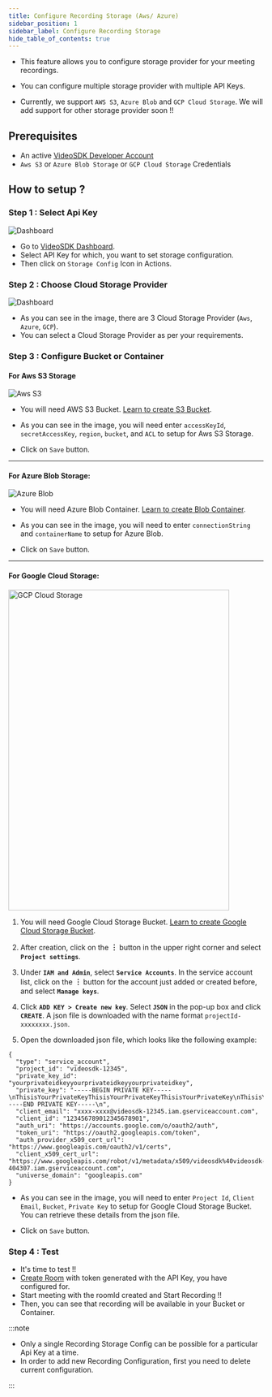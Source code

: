 ```yaml
---
title: Configure Recording Storage (Aws/ Azure)
sidebar_position: 1
sidebar_label: Configure Recording Storage
hide_table_of_contents: true
---
```


- This feature allows you to configure storage provider for your meeting recordings.

- You can configure multiple storage provider with multiple API Keys.

- Currently, we support `AWS S3`, `Azure Blob` and `GCP Cloud Storage`. We will add support for other storage provider soon !!

## Prerequisites

- An active [VideoSDK Developer Account](https://app.videosdk.live)
- `Aws S3` or `Azure Blob Storage` or `GCP Cloud Storage` Credentials

## How to setup ?

### Step 1 : Select Api Key

![Dashboard](/img/tutorial/dashboard/api-key-dashboard.png)

- Go to [VideoSDK Dashboard](https://app.videosdk.live/api-keys).
- Select API Key for which, you want to set storage configuration.
- Then click on `Storage Config` Icon in Actions.

### Step 2 : Choose Cloud Storage Provider

![Dashboard](/img/tutorial/dashboard/storage-config.png)

- As you can see in the image, there are 3 Cloud Storage Provider (`Aws`, `Azure`, `GCP`).
- You can select a Cloud Storage Provider as per your requirements.

### Step 3 : Configure Bucket or Container

<h4> For Aws S3 Storage </h4>

![Aws S3](/img/tutorial/dashboard/s3.png)

- You will need AWS S3 Bucket. [Learn to create S3 Bucket](https://docs.aws.amazon.com/AmazonS3/latest/userguide/creating-bucket.html).

- As you can see in the image, you will need enter `accessKeyId`, `secretAccessKey`, `region`, `bucket`, and `ACL` to setup for Aws S3 Storage.

- Click on `Save` button.

<hr />

<h4> For Azure Blob Storage: </h4>

![Azure Blob](/img/tutorial/dashboard/blob.png)

- You will need Azure Blob Container. [Learn to create Blob Container](https://docs.microsoft.com/en-us/azure/storage/blobs/storage-quickstart-blobs-portal#create-a-container).

- As you can see in the image, you will need to enter `connectionString` and `containerName` to setup for Azure Blob.

- Click on `Save` button.

<hr />

<h4> For Google Cloud Storage: </h4>

<img src="/img/tutorial/dashboard/gcp.png" alt="GCP Cloud Storage" width="436" height="632"/>

1. You will need Google Cloud Storage Bucket. [Learn to create Google Cloud Storage Bucket](https://cloud.google.com/storage/docs/creating-buckets).

2. After creation, click on the <b> &#xFE19; </b>button in the upper right corner and select **`Project settings`**.

3. Under **`IAM and Admin`**, select **`Service Accounts`**. In the service account list, click on the <b> &#xFE19; </b> button for the account just added or created before, and select **`Manage keys`**.

4. Click **`ADD KEY > Create new key`**. Select **`JSON`** in the pop-up box and click **`CREATE`**. A json file is downloaded with the name format `projectId-xxxxxxxx.json`.

5. Open the downloaded json file, which looks like the following example:

```
{
  "type": "service_account",
  "project_id": "videosdk-12345",
  "private_key_id": "yourprivateidkeyyourprivateidkeyyourprivateidkey",
  "private_key": "-----BEGIN PRIVATE KEY-----\nThisisYourPrivateKeyThisisYourPrivateKeyThisisYourPrivateKey\nThisisYourPrivateKey\nThisisYourPrivateKey\nThisisYourPrivateKey\n-----END PRIVATE KEY-----\n",
  "client_email": "xxxx-xxxx@videosdk-12345.iam.gserviceaccount.com",
  "client_id": "123456789012345678901",
  "auth_uri": "https://accounts.google.com/o/oauth2/auth",
  "token_uri": "https://oauth2.googleapis.com/token",
  "auth_provider_x509_cert_url": "https://www.googleapis.com/oauth2/v1/certs",
  "client_x509_cert_url": "https://www.googleapis.com/robot/v1/metadata/x509/videosdk%40videosdk-404307.iam.gserviceaccount.com",
  "universe_domain": "googleapis.com"
}
```

- As you can see in the image, you will need to enter `Project Id`, `Client Email`, `Bucket`, `Private Key` to setup for Google Cloud Storage Bucket. You can retrieve these details from the json file.

- Click on `Save` button.

### Step 4 : Test

- It's time to test !!
- [Create Room](https://docs.videosdk.live/api-reference/realtime-communication/create-room) with token generated with the API Key, you have configured for.
- Start meeting with the roomId created and Start Recording !!
- Then, you can see that recording will be available in your Bucket or Container.

:::note

- Only a single Recording Storage Config can be possible for a particular Api Key at a time.
- In order to add new Recording Configuration, first you need to delete current configuration.

:::
